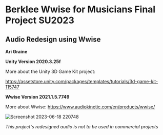 # Berklee Wwise for Musicians Final Project SU2023
## Audio Redesign using Wwise

**Ari Graine**

**Unity Version 2020.3.25f**

More about the Unity 3D Game Kit project:

https://assetstore.unity.com/packages/templates/tutorials/3d-game-kit-115747

**Wwise Version 2021.1.5.7749**

More about Wwise: https://www.audiokinetic.com/en/products/wwise/

![Screenshot 2023-06-18 220748](https://github.com/Areeeeeee/3DGameKit/assets/111650586/ff2abc6b-5441-49b1-9b73-c5594899a6af)

*This project's redesigned audio is not to be used in commercial projects*
